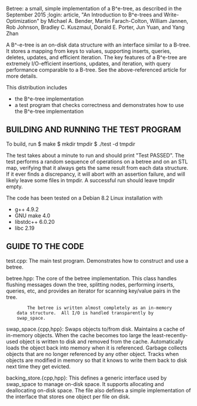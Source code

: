 Betree: a small, simple implementation of a B^e-tree, as described in
the September 2015 ;login: article,
      "An Introduction to B^e-trees and Write-Optimization"
by Michael A. Bender, Martin Farach-Colton, William Jannen, Rob
Johnson, Bradley C. Kuszmaul, Donald E. Porter, Jun Yuan, and Yang
Zhan

A B^-e-tree is an on-disk data structure with an interface similar to
a B-tree.  It stores a mapping from keys to values, supporting
inserts, queries, deletes, updates, and efficient iteration.  The key
features of a B^e-tree are extremely I/O-efficient insertions,
updates, and iteration, with query performance comparable to a B-tree.
See the above-referenced article for more details.

This distribution includes
- the B^e-tree implementation
- a test program that checks correctness and demonstrates
  how to use the B^e-tree implementation


BUILDING AND RUNNING THE TEST PROGRAM
-------------------------------------

To build, run
  $ make
  $ mkdir tmpdir
  $ ./test -d tmpdir

The test takes about a minute to run and should print "Test PASSED".
The test performs a random sequence of operations on a betree and on
an STL map, verifying that it always gets the same result from each
data structure.  If it ever finds a discrepancy, it will abort with an
assertion failure, and will likely leave some files in tmpdir.  A
successful run should leave tmpdir empty.

The code has been tested on a Debian 8.2 Linux installation with
- g++ 4.9.2
- GNU make 4.0
- libstdc++ 6.0.20
- libc 2.19

GUIDE TO THE CODE
-----------------

test.cpp: The main test program.  Demonstrates how to construct and
          use a betree.

betree.hpp: The core of the betree implementation.  This class handles
            flushing messages down the tree, splitting nodes,
            performing inserts, queries, etc, and provides an iterator
            for scanning key/value pairs in the tree.

            The betree is written almost completely as an in-memory
	    data structure.  All I/O is handled transparently by
	    swap_space.

swap_space.{cpp,hpp}: Swaps objects to/from disk.  Maintains a cache
		      of in-memory objects.  When the cache becomes
		      too large the least-recently-used object is
		      written to disk and removed from the cache.
		      Automatically loads the object back into memory
		      when it is referenced.  Garbage collects objects
		      that are no longer referenced by any other
		      object.  Tracks when objects are modified in
		      memory so that it knows to write them back to
		      disk next time they get evicted.

backing_store.{cpp,hpp}: This defines a generic interface used by
                         swap_space to manage on-disk space.  It
                         supports allocating and deallocating on-disk
                         space. The file also defines a simple
                         implementation of the interface that stores
                         one object per file on disk.

